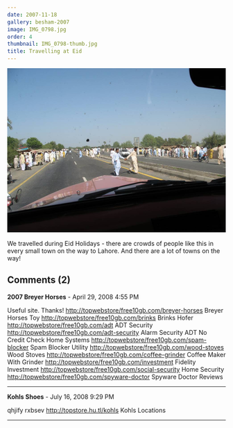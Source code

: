 ```yaml
---
date: 2007-11-18
gallery: besham-2007
image: IMG_0798.jpg
order: 4
thumbnail: IMG_0798-thumb.jpg
title: Travelling at Eid
---
```


![Travelling at Eid](./IMG_0798.jpg)

We travelled during Eid Holidays - there are crowds of people like this in every small town on the way to Lahore. And there are a lot of towns on the way!

<div id="comments">

## Comments (2)

**2007 Breyer Horses** - April 29, 2008  4:55 PM

Useful site. Thanks!
<http://topwebstore/free10gb.com/breyer-horses> Breyer Horses Toy
<http://topwebstore/free10gb.com/brinks> Brinks Hofer
<http://topwebstore/free10gb.com/adt> ADT Security
<http://topwebstore/free10gb.com/adt-security> Alarm Security ADT No Credit Check Home Systems
<http://topwebstore/free10gb.com/spam-blocker> Spam Blocker Utility
<http://topwebstore/free10gb.com/wood-stoves> Wood Stoves
<http://topwebstore/free10gb.com/coffee-grinder> Coffee Maker With Grinder
<http://topwebstore/free10gb.com/investment> Fidelity Investment
<http://topwebstore/free10gb.com/social-security> Home Security
<http://topwebstore/free10gb.com/spyware-doctor> Spyware Doctor Reviews

---

**Kohls Shoes** - July 16, 2008  9:29 PM

qhjify rxbsev
<http://topstore.hu.tl/kohls> Kohls Locations

---

</div>